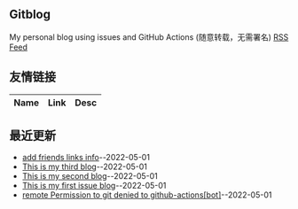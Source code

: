 ## Gitblog
My personal blog using issues and GitHub Actions (随意转载，无需署名)
[RSS Feed](https://raw.githubusercontent.com/fangjian98/space/master/feed.xml)
## 友情链接
| Name | Link | Desc | 
 | ---- | ---- | ---- |
## 最近更新
- [add friends links info](https://github.com/fangjian98/space/issues/8)--2022-05-01
- [This is my third blog](https://github.com/fangjian98/space/issues/7)--2022-05-01
- [This is my second blog](https://github.com/fangjian98/space/issues/6)--2022-05-01
- [This is my first issue blog](https://github.com/fangjian98/space/issues/5)--2022-05-01
- [remote Permission to git denied to github-actions[bot]](https://github.com/fangjian98/space/issues/1)--2022-05-01

